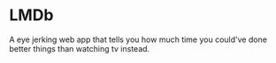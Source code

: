 # LMDb
A eye jerking web app that tells you how much time you could've done better things than watching tv instead.
